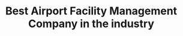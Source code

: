 ---
############################ Banner ##################################
custom_title_enabled: true
custom_title_value: "Best Airport Facility Management Company in the industry"
layout : "fms"
title: "Best Airport Facility Management Company in the industry"
description: "A powerful tool that can help you manage all your airport facilities as a whole. It can help you keep your staff on task and keep your facilities running smoothly. 
From clearing trash to runway lights, we take care of everything for you. Get notified every minute about the incidents happening and their resolution status."
keywords : [airport,e services,mobile app,ticket portal,service deskplusintegrated facility management,facility management system,maintenance management,airport facility management,airport management,building maintance,data migration,best airport facility management company,top facilities management companies,Top integrated facility management companies,top building management companies]
       ############################ OG tags #################################
locale: "en_US"
type: "website"
ogtitle: "Best Airport Facility Management Company in the industry" 
ogdescription: "A powerful tool that can help you manage all your airport facilities as a whole. It can help you keep your staff on task and keep your facilities running smoothly. 
From clearing trash to runway lights, we take care of everything for you. Get notified every minute about the incidents happening and their resolution status."   
link: "https://www.spritle.com/airport-management/"
site_name: "Spritle Software"
Ogimage: "/images/airport/airplane.webp" 
alt: "Best Airport Facility Management Company in the industry" 

########################### Twitter #################################
twitter_card: "summary_large_image"
twitter_title: "Best Airport Facility Management Company in the industry"  
twitter_description: "A powerful tool that can help you manage all your airport facilities as a whole. It can help you keep your staff on task and keep your facilities running smoothly. 
From clearing trash to runway lights, we take care of everything for you. Get notified every minute about the incidents happening and their resolution status."
twitter_creater: "@spritlesoftware"
twitter_image: "/images/airport/airplane.webp" 
Islanding: true
custom_footer: "The rest of the world isn’t going to wait for you to keep up with the **ever-evolving future** so what’s stopping you?"
custom_button: true
formlink : "airport-management"
labels : "hi"
banner:
  enable : true
  title : "**Best Airport Facility Management Company in the industry**"
  banner_heading:
  - "**One-stop solution for all your Airport facilities**"
  contents : "We provide a one-stop Facility Management System using ServiceDeskPlus. Integrate ManageEngine's SDP with your in-house system to create a powerful Airport Maintenance System and improve the whole airport experience."
  image: "images/airport/banner.webp"
  alt : "One-stop solution for all your Airport facilities"

  button:
    enable: true
    button_label: "Get ready to take off!"
    
collect_info:
  title: "Have a project in mind?"
  button_name: "Submit"
  link: "thankyouenquiry"
  details_textarea_title: "Have Somthing to say to us?*"
  form_name: "Project requirment"
  pagename: "Airport"

verticals:
  title : "Why choose us?"
  description : "Meet one of the Best Facility Management Companies for Airports."
  layout : "services"
  draft : false
  services:
  - name : "Support"
    color : "#F3FCFD"
    contents : "View service schedule tickets, Push notifications of tickets status, Calendar & list view of maintenance tasks."


  - name : "E-Services"
    color : "#FFFCF4"
    contents : "Raise tickets for your vehicle’s faults, Mobile app custom built with SDP, Easy Account Management & Customer Portal."

  - name : "Facility Management"
    color : "#FFF4F4"
    contents : "Customized mobile app, Automated Ticket generation with sensor inputs, Data migration to a new database  made easier."


############################## about us ################################
about_us:
  enable : true
  title : "Why Integrate with SDP?" 
  image : "images/airport/laptopp.webp"
  alt: "Integrate with SDP"
  contents : ""
  bulletpoints:
    - "With SLAs, automation, and customizable workflows in place, every incident is handled quickly and efficiently."
    - "Assists in monitoring all-natural calamities in order to prevent incidents." 
    - "Asset inventory provides a better understanding of your assets and infrastructure."
    - "SDP’s Web interface is designed to be simple. Users can choose new services and track the status of those services."
  button:
    enable: true
    button_label: "Take a look at our work!"
collect:
    title: "Fill out to view our projects!"
    button_name: "Submit"
    pagename: "Downloaded pdf from AIRPORT"
  
    

    
  

section2:
  description: "asd ad asDA dASD"
  enable : true
  title : "**Say Goodbye to Complicated to-do Lists!**"
  image : "images/airport/sec2.webp"
  alt: "Goodbye to Complicated to-do Lists"
  bulletpoints:
    - "Our unified ticketing system can help solve any issue, from clearing trash to runway light services." 
    - "This versatile ticketing system integrates with a current system and can handle all technical and non-technical difficulties."
    - "Automatically assign tickets according to Preset Business Logic, ensuring that the right task is pinned to the right person."
  button:
    enable: true
    button_label: "Join us today!"
    
collect_info:
  title: "Have a project in mind?"
  button_name: "Submit"
  link: "thankyouenquiry"
  details_textarea_title: "Have Somthing to say to us?*"
  form_name: "Project requirment"
  pagename: "Airport"

section3:
  enable : true
  title : "**Everything is at your fingertips!**"
  image : "images/airport/handmob.png"
  alt: "Everything is at your fingertips!"
  contents : ""
  bulletpoints:
    - "No matter where you are in the airport, get notified and track the progress of existing issues under the Fault Management portal."
    - "Track the utilization of your resources and task relationships to monitor the overall progress of the task using color-coded Gantt charts."
    - "The asset management portal helps you track and manage your purchases from creation of purchase orders to receipt of assets."
  button:
    enable: true
    button_label: "Ready? Take me there!"
collect_info:
  title: "Have a project in mind?"
  button_name: "Submit"
  link: "thankyouenquiry"
  details_textarea_title: "Have Somthing to say to us?*"
  form_name: "Project requirment"
  pagename: "Airport"


faq:
  question1: "Why do we need Airport Management?"
  answer1: "Managing Airport  seems to be hectic but with our Airport Management System in place, any kind of faults or abnormal activities can be deducted by our Fault Management System through the web or Mobile application and resolved using our unified ticketing portal."
  question2: "What are the benefits of Airport Management?"
  answer2: "1. Ensures operational functions<br>2. Efficient resource handling<br>3. Regulates maintenance activities<br>4. Saves time & hassle<br>5. Improves safety and security."
  question3: "Why are we the best Airport Facility Management Company?"
  answer3: "We are the best in the industry because we have already stepped into Asia’s largest airport which was awarded as World’s Best Airport for five consecutive years. We understand what exactly our customers need and provide services beyond their expectations. Our Airport Management System allows you to keep track of all the operations & maintenance on the premises. Our system acts as an integrated Facility Management System and E-Services portal."
  
---